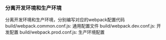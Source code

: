 ### 分离开发环境和生产环境
分离开发环境和生产环境，分别编写对应的webpack配置代码
build/webpack.common.conf.js: 通用配置文件
build/webpack.dev.conf.js: 开发配置
build/webpack.prod.conf.js: 生产环境配置